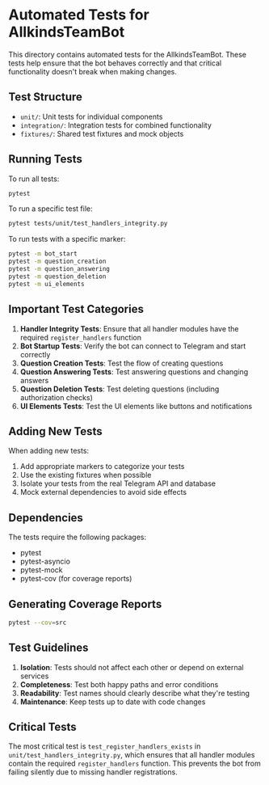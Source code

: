 # Automated Tests for AllkindsTeamBot

This directory contains automated tests for the AllkindsTeamBot. These tests help ensure that the bot behaves correctly and that critical functionality doesn't break when making changes.

## Test Structure

- `unit/`: Unit tests for individual components
- `integration/`: Integration tests for combined functionality
- `fixtures/`: Shared test fixtures and mock objects

## Running Tests

To run all tests:

```bash
pytest
```

To run a specific test file:

```bash
pytest tests/unit/test_handlers_integrity.py
```

To run tests with a specific marker:

```bash
pytest -m bot_start
pytest -m question_creation
pytest -m question_answering
pytest -m question_deletion
pytest -m ui_elements
```

## Important Test Categories

1. **Handler Integrity Tests**: Ensure that all handler modules have the required `register_handlers` function
2. **Bot Startup Tests**: Verify the bot can connect to Telegram and start correctly
3. **Question Creation Tests**: Test the flow of creating questions
4. **Question Answering Tests**: Test answering questions and changing answers
5. **Question Deletion Tests**: Test deleting questions (including authorization checks)
6. **UI Elements Tests**: Test the UI elements like buttons and notifications

## Adding New Tests

When adding new tests:

1. Add appropriate markers to categorize your tests
2. Use the existing fixtures when possible
3. Isolate your tests from the real Telegram API and database
4. Mock external dependencies to avoid side effects

## Dependencies

The tests require the following packages:

- pytest
- pytest-asyncio
- pytest-mock
- pytest-cov (for coverage reports)

## Generating Coverage Reports

```bash
pytest --cov=src
```

## Test Guidelines

1. **Isolation**: Tests should not affect each other or depend on external services
2. **Completeness**: Test both happy paths and error conditions
3. **Readability**: Test names should clearly describe what they're testing
4. **Maintenance**: Keep tests up to date with code changes

## Critical Tests

The most critical test is `test_register_handlers_exists` in `unit/test_handlers_integrity.py`, which ensures that all handler modules contain the required `register_handlers` function. This prevents the bot from failing silently due to missing handler registrations. 